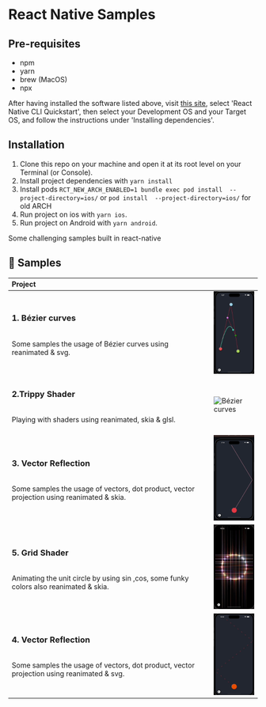 # React Native  Samples
## Pre-requisites

- npm
- yarn
- brew (MacOS)
- npx

After having installed the software listed above, visit 
[this site](https://reactnative.dev/docs/environment-setup), select 'React 
Native CLI Quickstart', then select your Development OS and your Target OS, and 
follow the instructions under 'Installing dependencies'.

## Installation

1. Clone this repo on your machine and open it at its root level on your 
Terminal (or Console).
2. Install project dependencies with `yarn install`
3. Install pods `RCT_NEW_ARCH_ENABLED=1 bundle exec pod install  --project-directory=ios/` or `pod install  --project-directory=ios/` for old ARCH
4. Run project on ios with `yarn ios`.
5. Run project on Android  with `yarn android`.

Some challenging samples built in react-native

## 🚀 Samples
| Project | |
| :--- | --- |
| <h3>1. Bézier curves</h3><br>Some samples the usage of Bézier curves using reanimated & svg.<br><br> | <img alt="Bézier curves" src="./src/assets/demo/bazier.gif" width="100"></a> |
| <h3>2.Trippy Shader</h3><br>Playing with shaders using reanimated, skia & glsl.<br><br> | <img alt="Bézier curves" src="./src/assets/demo/shader.gif" width="100"></a> |
| <h3>3. Vector Reflection</h3><br>Some samples the usage of vectors, dot product, vector projection using reanimated & skia.<br><br> | <img alt="Reflection curves." src="./src/assets/demo/skiaReflection.gif" width="100"></a> |
| <h3>5. Grid Shader</h3><br>Animating the unit circle by using sin ,cos, some funky colors also reanimated & skia.<br><br> | <img alt="Unit Circle." src="./src/assets/demo/unitCircle.gif" width="100"></a> |
| <h3>4. Vector Reflection</h3><br>Some samples the usage of vectors, dot product, vector projection using reanimated & svg.<br><br> | <img alt="Reflection curves" src="./src/assets/demo/reflection.gif" width="100"></a> |
